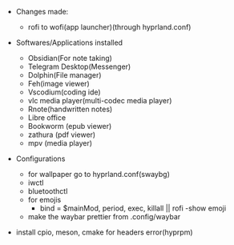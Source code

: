 - Changes made: 
	- rofi to wofi(app launcher)(through hyprland.conf)


- Softwares/Applications installed
	- Obsidian(For note taking)
	- Telegram Desktop(Messenger)
	- Dolphin(File manager)
	- Feh(image viewer)
	- Vscodium(coding ide)
	- vlc media player(multi-codec media player)
	- Rnote(handwritten notes)
	- Libre office 
	- Bookworm (epub viewer)
	- zathura (pdf viewer)
	- mpv (media player)
	
- Configurations
	- for wallpaper go to hyprland.conf(swaybg)
	- iwctl
	- bluetoothctl
	- for emojis
		- bind = $mainMod, period, exec, killall || rofi -show emoji
	- make the waybar prettier from .config/waybar

 - install cpio, meson, cmake for headers error(hyprpm)
